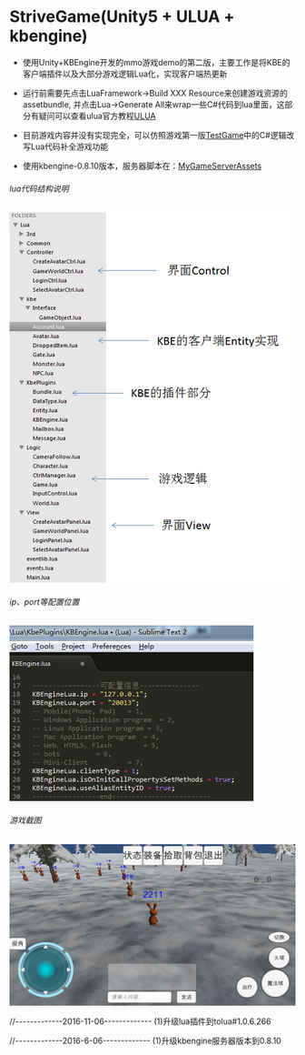# StriveGame(Unity5 + ULUA + kbengine)


* 使用Unity+KBEngine开发的mmo游戏demo的第二版，主要工作是将KBE的客户端插件以及大部分游戏逻辑Lua化，实现客户端热更新

* 运行前需要先点击LuaFramework->Build XXX Resource来创建游戏资源的assetbundle, 并点击Lua->Generate All来wrap一些C#代码到lua里面，这部分有疑问可以查看ulua官方教程[ULUA](https://github.com/jarjin/LuaFramework_UGUI)

* 目前游戏内容并没有实现完全，可以仿照游戏第一版[TestGame](https://github.com/liuxq/TestGame)中的C#逻辑改写Lua代码补全游戏功能

* 使用kbengine-0.8.10版本，服务器脚本在：[MyGameServerAssets](https://github.com/liuxq/MyGameServerAssets.git)

###### lua代码结构说明   
![ui-demo](/structure.png)
###### ip、port等配置位置
![ui-demo2](/config.png)
###### 游戏截图
![ui-demo2](/strivegamedemo.png)

//-------------2016-11-06-------------
(1)升级lua插件到tolua#1.0.6.266

//-------------2016-6-06-------------
(1)升级kbengine服务器版本到0.8.10


